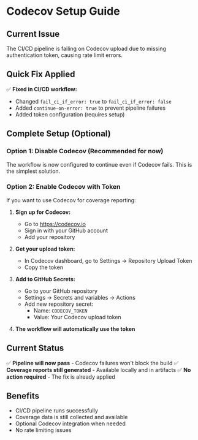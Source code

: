 # Codecov Setup Guide

## Current Issue
The CI/CD pipeline is failing on Codecov upload due to missing authentication token, causing rate limit errors.

## Quick Fix Applied
✅ **Fixed in CI/CD workflow:**
- Changed `fail_ci_if_error: true` to `fail_ci_if_error: false`
- Added `continue-on-error: true` to prevent pipeline failures
- Added token configuration (requires setup)

## Complete Setup (Optional)

### Option 1: Disable Codecov (Recommended for now)
The workflow is now configured to continue even if Codecov fails. This is the simplest solution.

### Option 2: Enable Codecov with Token
If you want to use Codecov for coverage reporting:

1. **Sign up for Codecov:**
   - Go to https://codecov.io
   - Sign in with your GitHub account
   - Add your repository

2. **Get your upload token:**
   - In Codecov dashboard, go to Settings → Repository Upload Token
   - Copy the token

3. **Add to GitHub Secrets:**
   - Go to your GitHub repository
   - Settings → Secrets and variables → Actions
   - Add new repository secret:
     - Name: `CODECOV_TOKEN`
     - Value: Your Codecov upload token

4. **The workflow will automatically use the token**

## Current Status
✅ **Pipeline will now pass** - Codecov failures won't block the build
✅ **Coverage reports still generated** - Available locally and in artifacts
✅ **No action required** - The fix is already applied

## Benefits
- CI/CD pipeline runs successfully
- Coverage data is still collected and available
- Optional Codecov integration when needed
- No rate limiting issues
